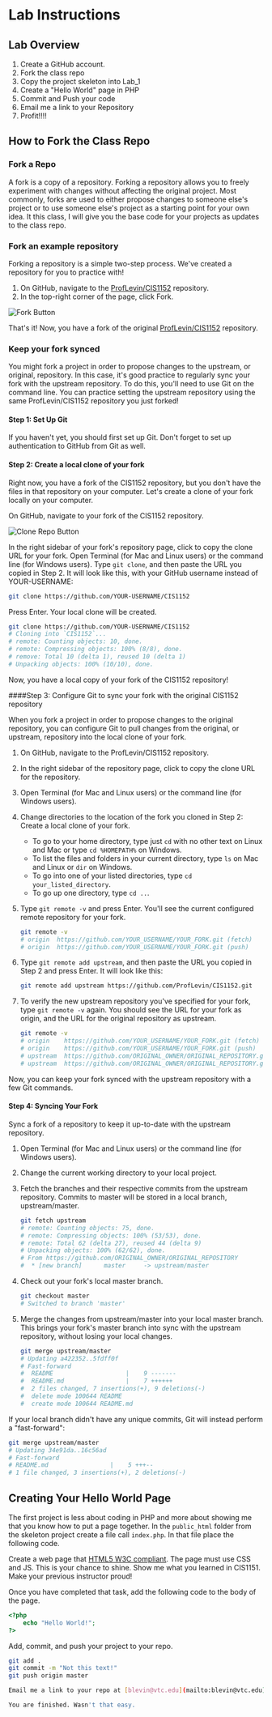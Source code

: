 # Lab Instructions

<!--TOC-->

## Lab Overview
1. Create a GitHub account.
2. Fork the class repo
3. Copy the project skeleton into Lab_1
4. Create a "Hello World" page in PHP
5. Commit and Push your code
6. Email me a link to your Repository
7. Profit!!!!

## How to Fork the Class Repo

### Fork a Repo
A fork is a copy of a repository. Forking a repository allows you to freely experiment with changes without affecting the original project. Most commonly, forks are used to either propose changes to someone else's project or to use someone else's project as a starting point for your own idea.
It this class, I will give you the base code for your projects as updates to the class repo.

### Fork an example repository

Forking a repository is a simple two-step process. We've created a repository for you to practice with!

1. On GitHub, navigate to the [ProfLevin/CIS1152](https://github.com/ProfLevin/CIS1152) repository.
2. In the top-right corner of the page, click Fork.

![Fork Button](../../Class_Notes/Class_1/images/fork_button.jpg)

That's it! Now, you have a fork of the original [ProfLevin/CIS1152](https://github.com/ProfLevin/CIS1152) repository.

### Keep your fork synced

You might fork a project in order to propose changes to the upstream, or original, repository. In this case, it's good practice to regularly sync your fork with the upstream repository. To do this, you'll need to use Git on the command line. You can practice setting the upstream repository using the same ProfLevin/CIS1152 repository you just forked!

#### Step 1: Set Up Git

If you haven't yet, you should first set up Git. Don't forget to set up authentication to GitHub from Git as well.

#### Step 2: Create a local clone of your fork

Right now, you have a fork of the CIS1152 repository, but you don't have the files in that repository on your computer. Let's create a clone of your fork locally on your computer.

On GitHub, navigate to your fork of the CIS1152 repository.

![Clone Repo Button](../../Class_Notes/Class_1/images/clone-repo-clone-url-button.png)

In the right sidebar of your fork's repository page, click  to copy the clone URL for your fork.
Open Terminal (for Mac and Linux users) or the command line (for Windows users).
Type `git clone`, and then paste the URL you copied in Step 2. It will look like this, with your GitHub username instead of YOUR-USERNAME:

```bash
git clone https://github.com/YOUR-USERNAME/CIS1152
```

Press Enter. Your local clone will be created.

```bash
git clone https://github.com/YOUR-USERNAME/CIS1152
# Cloning into `CIS1152`...
# remote: Counting objects: 10, done.
# remote: Compressing objects: 100% (8/8), done.
# remove: Total 10 (delta 1), reused 10 (delta 1)
# Unpacking objects: 100% (10/10), done.
```

Now, you have a local copy of your fork of the CIS1152 repository!

####Step 3: Configure Git to sync your fork with the original CIS1152 repository

When you fork a project in order to propose changes to the original repository, you can configure Git to pull changes from the original, or upstream, repository into the local clone of your fork.

1. On GitHub, navigate to the ProfLevin/CIS1152 repository.
2. In the right sidebar of the repository page, click  to copy the clone URL for the repository.
3. Open Terminal (for Mac and Linux users) or the command line (for Windows users).
4. Change directories to the location of the fork you cloned in Step 2: Create a local clone of your fork.
    - To go to your home directory, type just `cd`  with no other text on Linux and Mac or type `cd %HOMEPATH%` on Windows.
    - To list the files and folders in your current directory, type `ls` on Mac and Linux or `dir` on Windows.
    - To go into one of your listed directories, type `cd your_listed_directory`.
    - To go up one directory, type `cd ..`.

5. Type `git remote -v` and press Enter. You'll see the current configured remote repository for your fork.

    ```bash
    git remote -v
    # origin  https://github.com/YOUR_USERNAME/YOUR_FORK.git (fetch)
    # origin  https://github.com/YOUR_USERNAME/YOUR_FORK.git (push)
    ```

6. Type `git remote add upstream`, and then paste the URL you copied in Step 2 and press Enter. It will look like this:

    ```bash
    git remote add upstream https://github.com/ProfLevin/CIS1152.git
    ```

7. To verify the new upstream repository you've specified for your fork, type `git remote -v` again. You should see the URL for your fork as origin, and the URL for the original repository as upstream.

    ```bash
    git remote -v
    # origin    https://github.com/YOUR_USERNAME/YOUR_FORK.git (fetch)
    # origin    https://github.com/YOUR_USERNAME/YOUR_FORK.git (push)
    # upstream  https://github.com/ORIGINAL_OWNER/ORIGINAL_REPOSITORY.git (fetch)
    # upstream  https://github.com/ORIGINAL_OWNER/ORIGINAL_REPOSITORY.git (push)
    ```

Now, you can keep your fork synced with the upstream repository with a few Git commands.

#### Step 4: Syncing Your Fork
Sync a fork of a repository to keep it up-to-date with the upstream repository.

1. Open Terminal (for Mac and Linux users) or the command line (for Windows users).
2. Change the current working directory to your local project.
3. Fetch the branches and their respective commits from the upstream repository. Commits to master will be stored in a local branch, upstream/master.

    ```bash
    git fetch upstream
    # remote: Counting objects: 75, done.
    # remote: Compressing objects: 100% (53/53), done.
    # remote: Total 62 (delta 27), reused 44 (delta 9)
    # Unpacking objects: 100% (62/62), done.
    # From https://github.com/ORIGINAL_OWNER/ORIGINAL_REPOSITORY
    #  * [new branch]      master     -> upstream/master
    ```

4. Check out your fork's local master branch.

    ```bash
    git checkout master
    # Switched to branch 'master'
    ```

5. Merge the changes from upstream/master into your local master branch. This brings your fork's master branch into sync with the upstream repository, without losing your local changes.

    ```bash
    git merge upstream/master
    # Updating a422352..5fdff0f
    # Fast-forward
    #  README                    |    9 -------
    #  README.md                 |    7 ++++++
    #  2 files changed, 7 insertions(+), 9 deletions(-)
    #  delete mode 100644 README
    #  create mode 100644 README.md
    ```

If your local branch didn't have any unique commits, Git will instead perform a "fast-forward":

```bash
git merge upstream/master
# Updating 34e91da..16c56ad
# Fast-forward
# README.md                 |    5 +++--
# 1 file changed, 3 insertions(+), 2 deletions(-)
```
## Creating Your Hello World Page

The first project is less about coding in PHP and more about showing me that you know how to put a page together. In the `public_html` folder from the skeleton project create a file call `index.php`. In that file place the following code.

Create a web page that [HTML5 W3C compliant](http://validator.w3.org). The page must use CSS and JS. This is your chance to shine. Show me what you learned in CIS1151. Make your previous instructor proud!

Once you have completed that task, add the following code to the body of the page.

```php
<?php
    echo "Hello World!";
?>
```

Add, commit, and push your project to your repo.

```bash
git add .
git commit -m "Not this text!"
git push origin master

Email me a link to your repo at [blevin@vtc.edu](mailto:blevin@vtc.edu).

You are finished. Wasn't that easy.
